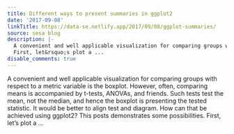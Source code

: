 ```yaml
---
title: Different ways to present summaries in ggplot2
date: '2017-09-08'
linkTitle: https://data-se.netlify.app/2017/09/08/ggplot-summaries/
source: sesa blog
description: |-
  A convenient and well applicable visualization for comparing groups with respect to a metric variable is the boxplot. However, often, comparing means is accompanied by t-tests, ANOVAs, and friends. Such tests test the mean, not the median, and hence the boxplot is presenting the tested statistic. It would be better to align test and diagram. How can that be achieved using ggplot2? This posts demonstrates some possibilities.
  First, let&rsquo;s plot a ...
disable_comments: true
---
```

A convenient and well applicable visualization for comparing groups with respect to a metric variable is the boxplot. However, often, comparing means is accompanied by t-tests, ANOVAs, and friends. Such tests test the mean, not the median, and hence the boxplot is presenting the tested statistic. It would be better to align test and diagram. How can that be achieved using ggplot2? This posts demonstrates some possibilities.
First, let&rsquo;s plot a ...